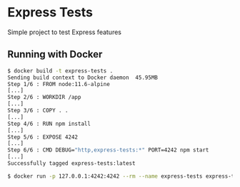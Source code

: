 # Express Tests

Simple project to test Express features

## Running with Docker

``` bash
$ docker build -t express-tests .
Sending build context to Docker daemon  45.95MB
Step 1/6 : FROM node:11.6-alpine
[...]
Step 2/6 : WORKDIR /app
[...]
Step 3/6 : COPY . .
[...]
Step 4/6 : RUN npm install
[...]
Step 5/6 : EXPOSE 4242
[...]
Step 6/6 : CMD DEBUG="http,express-tests:*" PORT=4242 npm start
[...]
Successfully tagged express-tests:latest

$ docker run -p 127.0.0.1:4242:4242 --rm --name express-tests express-tests 
```
